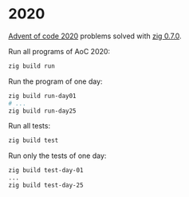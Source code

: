 # 2020

[Advent of code 2020](https://adventofcode.com/2020) problems solved with [zig 0.7.0](std.testing.allocator).

Run all programs of AoC 2020:

```sh
zig build run
```

Run the program of one day:

```sh
zig build run-day01
# ...
zig build run-day25
```

Run all tests:

```sh
zig build test
```

Run only the tests of one day:

```sh
zig build test-day-01
...
zig build test-day-25
```
